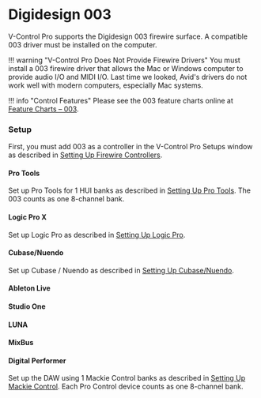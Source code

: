 # Digidesign 003

V-Control Pro supports the Digidesign 003 firewire surface. A compatible 003 driver must be installed on the computer.

!!! warning "V-Control Pro Does Not Provide Firewire Drivers"
    You must install a 003 firewire driver that allows the Mac or Windows computer to provide audio I/O and MIDI I/O. Last time we looked, Avid's drivers do not work well with modern computers, especially Mac systems.


!!! info "Control Features"
    Please see the 003 feature charts online at [Feature Charts – 003](https://neyrinck.com/help-category/v-control-pro-help/).


### Setup

First, you must add 003 as a controller in the V-Control Pro Setups window as described in [Setting Up Firewire Controllers](./firewire-controllers.md).

#### Pro Tools
Set up Pro Tools for 1 HUI banks as described in [Setting Up Pro Tools](./pro-tools.md). The 003 counts as one 8-channel bank.

#### Logic Pro X
Set up Logic Pro as described in [Setting Up Logic Pro](./logic-pro.md).

#### Cubase/Nuendo
Set up Cubase / Nuendo as described in [Setting Up Cubase/Nuendo](./cubase-nuendo.md).

#### Ableton Live
#### Studio One
#### LUNA
#### MixBus
#### Digital Performer

Set up the DAW using 1 Mackie Control banks as described in [Setting Up Mackie Control](./mackie-control.md). Each Pro Control device counts as one 8-channel bank.
